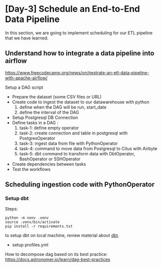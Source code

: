
# [Day-3] Schedule an End-to-End Data Pipeline

In this section, we are going to implement scheduling for our ETL pipeline that we have learned.


## Understand how to integrate a data pipeline into airflow

https://www.freecodecamp.org/news/orchestrate-an-etl-data-pipeline-with-apache-airflow/

Setup a DAG script
- Prepare the dataset (some CSV files or URL)
- Create code to ingest the dataset to our datawarehouse with python
    1. define when the DAG will be run, start_date
    2. define the interval of the DAG
- Setup Postgresql DB Connection
- Define tasks in a DAG : 
    1. task-1: define empty operator
    2. task-2: create connection and table in postgresql with PostgresOperator
    3. task-3: ingest data from file with PythonOperator
    4. task-4: command to move data from Postgresql to Citus with Airbyte
    5. task-5: dbt command to transform data with DbtOperator, BashOperator or SSHOperator
- Create dependencies between tasks
- Test the workflows

## Scheduling ingestion code with PythonOperator


### Setup dbt
Steps: 

```
python -m venv .venv
source .venv/bin/activate
pip install -r requirements.txt
```

to setup dbt on local machine, review material about [dbt](https://github.com/Immersive-DataEngineer-Resource/dbt-demo).

- setup profiles.yml



How to decompose dag based on its best practice: https://docs.astronomer.io/learn/dag-best-practices



